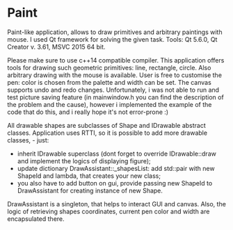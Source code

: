 # Paint
Paint-like application, allows to draw primitives and arbitrary paintings with mouse.
I used Qt framework for solving the given task. 
Tools: Qt 5.6.0, Qt Creator v. 3.61, MSVC 2015 64 bit.

Please make sure to use c++14 compatible compiler.
This application offers tools for drawing such geometric primitives: line, rectangle, circle. Also arbitrary drawing with the mouse is available. 
User is free to customise the pen: color is chosen from the palette and width can be set. The canvas supports undo and redo changes. 
Unfortunately, i was not able to run and test picture saving feature (in mainwindow.h you can find the description of the problem and the cause), 
however i implemented the example of the code that do this, and i really hope it's not error-prone :)

All drawable shapes are subclasses of Shape and IDrawable abstract classes. Application uses RTTI, so it is possible to add more 
drawable classes, - just:
 
- inherit IDrawable superclass (dont forget to override IDrawable::draw and implement the logics of displaying figure);
- update dictionary DrawAssistant::_shapesList: add std::pair with new ShapeId and lambda, that creates your new class;
- you also have to add button on gui, provide passing new ShapeId to DrawAssistant for creating instance of new Shape.

DrawAssistant is a singleton, that helps to interact GUI and canvas. Also, the logic of retrieving shapes coordinates, 
current pen color and width are encapsulated there.
